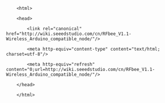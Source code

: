 <!DOCTYPE html>
        <html>
        <head>
            <link rel="canonical" href="http://wiki.seeedstudio.com/cn/RFbee_V1.1-Wireless_Arduino_compatible_node/"/>
            <meta http-equiv="content-type" content="text/html; charset=utf-8"/>
            <meta http-equiv="refresh" content="0;url=http://wiki.seeedstudio.com/cn/RFbee_V1.1-Wireless_Arduino_compatible_node/"/>
        </head>
        </html>